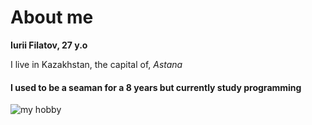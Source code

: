 # About me
**Iurii Filatov, 27 y.o**

I live in Kazakhstan, the capital of, _Astana_ 

#### I used to be a seaman for a 8 years but currently study programming

![my hobby](C:\Users\Юрий\Desktop\GitPages\_MG_1205.JPG)